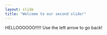```yaml
---
layout: slide
title: "Welcome to our second slide!"
---
```

HELLOOOOOO!!!!!
Use the left arrow to go back!
